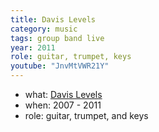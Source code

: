 ```yaml
---
title: Davis Levels
category: music
tags: group band live
year: 2011
role: guitar, trumpet, keys
youtube: "JnvMtVWR21Y"
---
```

* what: [Davis Levels](https://davislevels.bandcamp.com/)
* when: 2007 - 2011
* role: guitar, trumpet, and keys
